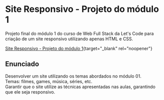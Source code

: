 # Site Responsivo - Projeto do módulo 1
Projeto final do módulo 1 do curso de Web Full Stack da Let's Code para criação de um site responsivo utilizando apenas HTML e CSS.

[Site Responsivo - Projeto do módulo 1](https://antuneslv.github.io/site-responsivo-projeto-mod1/index.html#){target="_blank" rel="noopener"}


## Enunciado

Desenvolver um site utilizando os temas abordados no módulo 01.  
Temas: filmes, games, música, séries, etc.  
Garantir que o site utilize as técnicas apresentadas nas aulas, garantindo que ele seja responsivo.  
